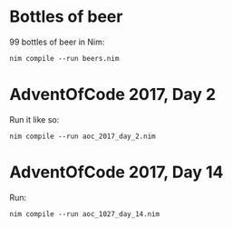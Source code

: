 Bottles of beer
===============

99 bottles of beer in Nim:

```
nim compile --run beers.nim
```

AdventOfCode 2017, Day 2
========================

Run it like so:

```
nim compile --run aoc_2017_day_2.nim
```

AdventOfCode 2017, Day 14
=========================

Run:

```
nim compile --run aoc_1027_day_14.nim
```